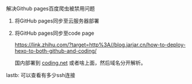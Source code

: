 解决Github pages百度爬虫被禁用问题

1. 将GitHub pages同步至云服务器部署

2. 将GitHub pages同步至code page

   https://link.zhihu.com/?target=http%3A//blog.jarjar.cn/how-to-deploy-hexo-to-both-github-and-coding/

   国内部署到 [coding.net](http://coding.net/) 或者啥上面，然后域名分开解析。







lastb: 可以查看有多少ssh连接